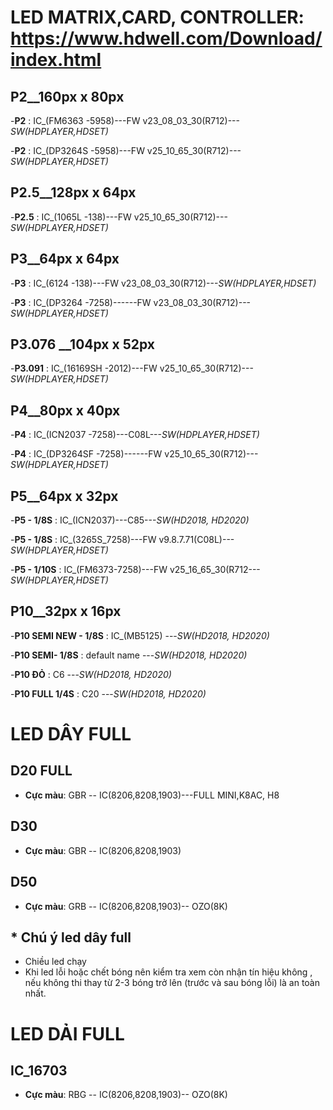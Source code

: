 # LED MATRIX,CARD, CONTROLLER: https://www.hdwell.com/Download/index.html


## P2__160px x 80px
-**P2** : IC_(FM6363 -5958)---FW v23_08_03_30(R712)---_SW(HDPLAYER,HDSET)_

-**P2** : IC_(DP3264S -5958)---FW v25_10_65_30(R712)---_SW(HDPLAYER,HDSET)_


## P2.5__128px x 64px
-**P2.5** : IC_(1065L -138)---FW v25_10_65_30(R712)---_SW(HDPLAYER,HDSET)_


## P3__64px x 64px
-**P3** : IC_(6124 -138)---FW v23_08_03_30(R712)---_SW(HDPLAYER,HDSET)_

-**P3** : IC_(DP3264 -7258)------FW v23_08_03_30(R712)---_SW(HDPLAYER,HDSET)_

## P3.076 __104px x 52px
-**P3.091** : IC_(16169SH -2012)---FW v25_10_65_30(R712)---_SW(HDPLAYER,HDSET)_



## P4__80px x 40px 
-**P4** : IC_(ICN2037 -7258)---C08L---_SW(HDPLAYER,HDSET)_



-**P4** : IC_(DP3264SF -7258)------FW v25_10_65_30(R712)---_SW(HDPLAYER,HDSET)_



## P5__64px x 32px
-**P5 - 1/8S** : IC_(ICN2037)---C85---_SW(HD2018, HD2020)_

-**P5 - 1/8S** : IC_(3265S_7258)---FW v9.8.7.71(C08L)---_SW(HDPLAYER,HDSET)_

-**P5 - 1/10S** : IC_(FM6373-7258)---FW v25_16_65_30(R712---_SW(HDPLAYER,HDSET)_


## P10__32px x 16px
-**P10 SEMI NEW - 1/8S** : IC_(MB5125) ---_SW(HD2018, HD2020)_

-**P10 SEMI- 1/8S** : default name ---_SW(HD2018, HD2020)_

-**P10 ĐỎ** : C6  ---_SW(HD2018, HD2020)_

-**P10 FULL 1/4S** : C20 ---_SW(HD2018, HD2020)_


#




# LED DÂY FULL

## D20 FULL 
- **Cực màu**: GBR -- IC(8206,8208,1903)---FULL MINI,K8AC, H8

## D30 
- **Cực màu**: GBR -- IC(8206,8208,1903)

## D50 
- **Cực màu**: GRB -- IC(8206,8208,1903)-- OZO(8K)

## * Chú ý led dây full
  + Chiều led chạy
  + Khi led lỗi hoặc chết bóng nên kiểm tra xem còn nhận tín hiệu không , nếu không thi thay từ 2-3 bóng trở lên (trước và sau bóng lỗi) là an toàn nhất.

# LED DẢI FULL 

## IC_16703
- **Cực màu**: RBG -- IC(8206,8208,1903)-- OZO(8K) 

























